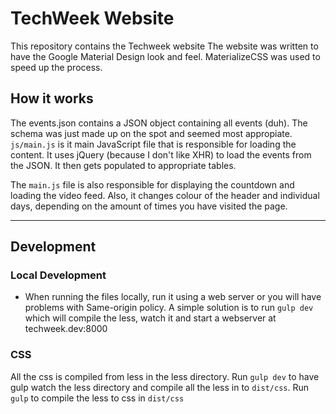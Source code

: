 # TechWeek Website
This repository contains the Techweek website
The website was written to have the Google Material Design look and feel. MaterializeCSS was used to speed up the process.  

## How it works

The events.json contains a JSON object containing all events (duh). The schema was just made up on the spot and seemed most appropiate. `js/main.js` is it main JavaScript file that is responsible for loading the content.
It uses jQuery (because I don't like XHR) to load the events from the JSON. It then gets populated to appropriate tables.  

The `main.js` file is also responsible for displaying the countdown and loading the video feed. Also, it changes colour of the header and individual days, depending on the amount of times you have visited the page.

---

## Development

### Local Development
* When running the files locally, run it using a web server or you will have problems with Same-origin policy.
A simple solution is to run `gulp dev` which will compile the less, watch it and start a webserver at techweek.dev:8000

### CSS
All the css is compiled from less in the less directory.
Run `gulp dev` to have gulp watch the less directory and compile all the less in to `dist/css`.
Run `gulp` to compile the less to css in `dist/css`
